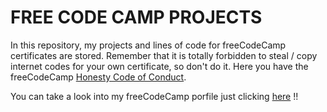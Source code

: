 # FREE CODE CAMP PROJECTS
In this repository, my projects and lines of code for freeCodeCamp certificates are stored.
Remember that it is totally forbidden to steal / copy internet codes for your own certificate, so don't do it.
Here you have the freeCodeCamp [Honesty Code of Conduct](https://www.freecodecamp.org/news/academic-honesty-policy/).

You can take a look into my freeCodeCamp porfile just clicking [here](https://www.freecodecamp.org/titodelas) !!